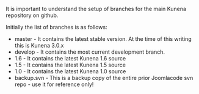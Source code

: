 It is important to understand the setup of branches for the main Kunena repository on github.

Initially the list of branches is as follows:

* master - It contains the latest stable version. At the time of this writing this is Kunena 3.0.x
* develop - It contains the most current development branch.
* 1.6 - It contains the latest Kunena 1.6 source
* 1.5 - It contains the latest Kunena 1.5 source
* 1.0 - It contains the latest Kunena 1.0 source
* backup.svn - This is a backup copy of the entire prior Joomlacode svn repo - use it for reference only!
